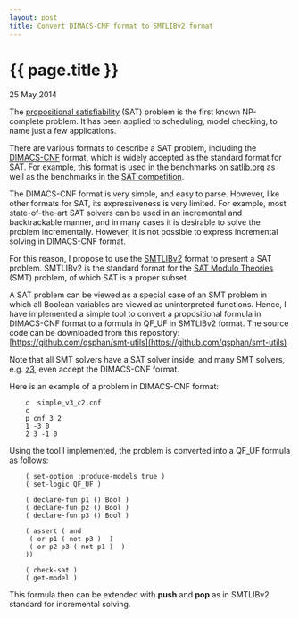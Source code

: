 ```yaml
---
layout: post
title: Convert DIMACS-CNF format to SMTLIBv2 format 
---
```


{{ page.title }}
================

<p class="meta">25 May 2014</p>

The [propositional satisfiability](http://en.wikipedia.org/wiki/Boolean_satisfiability_problem) (SAT) problem is the first known NP-complete problem. It has been applied to scheduling, model checking, to name just a few applications.

There are various formats to describe a SAT problem, including the [DIMACS-CNF](http://people.sc.fsu.edu/~jburkardt/data/cnf/cnf.html) format, which is widely accepted as the standard format for SAT. For example, this format is used in the benchmarks on [satlib.org](satlib.org) as well as the benchmarks in the [SAT competition](http://www.satcompetition.org/).

The DIMACS-CNF format is very simple, and easy to parse. However, like other formats for SAT, its expressiveness is very limited. For example, most state-of-the-art SAT solvers can be used in an incremental and backtrackable manner, and in many cases it is desirable to solve the problem incrementally. However, it is not possible to express incremental solving in DIMACS-CNF format.

For this reason, I propose to use the [SMTLIBv2](http://smtlib.cs.uiowa.edu/language.shtml) format to present a SAT problem. SMTLIBv2 is the standard format for the [SAT Modulo Theories](http://en.wikipedia.org/wiki/Satisfiability_Modulo_Theories) (SMT) problem, of which SAT is a proper subset.

A SAT problem can be viewed as a special case of an SMT problem in which all Boolean variables are viewed as uninterpreted functions. Hence, I have implemented a simple tool to convert a propositional formula in DIMACS-CNF format to a formula in QF_UF in SMTLIBv2 format. The source code can be downloaded from this repository:  
[https://github.com/qsphan/smt-utils](https://github.com/qsphan/smt-utils)

Note that all SMT solvers have a SAT solver inside, and many SMT solvers, e.g. [z3](http://z3.codeplex.com/), even accept the DIMACS-CNF format.

Here is an example of a problem in DIMACS-CNF format:  

        c  simple_v3_c2.cnf
        c
        p cnf 3 2
        1 -3 0
        2 3 -1 0
Using the tool I implemented, the problem is converted into a QF_UF formula as follows:

        ( set-option :produce-models true )
        ( set-logic QF_UF )
        
        ( declare-fun p1 () Bool )
        ( declare-fun p2 () Bool )
        ( declare-fun p3 () Bool )
        
        ( assert ( and 
         ( or p1 ( not p3 )  )
         ( or p2 p3 ( not p1 )  )
        ))
        
        ( check-sat )
        ( get-model )
This formula then can be extended with **push** and **pop** as in SMTLIBv2 standard for incremental solving.
